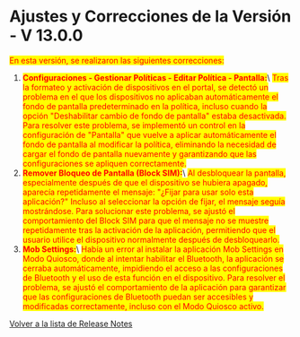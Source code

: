 # Ajustes y Correcciones de la Versión - V 13.0.0

<mark style="color:red;">En esta versión, se realizaron las siguientes correcciones:</mark>

1. <mark style="color:red;">**Configuraciones - Gestionar Políticas - Editar Política - Pantalla:**</mark>\ <mark style="color:red;">Tras la formateo y activación de dispositivos en el portal, se detectó un problema en el que los dispositivos no aplicaban automáticamente el fondo de pantalla predeterminado en la política, incluso cuando la opción "Deshabilitar cambio de fondo de pantalla" estaba desactivada. Para resolver este problema, se implementó un control en la configuración de "Pantalla" que vuelve a aplicar automáticamente el fondo de pantalla al modificar la política, eliminando la necesidad de cargar el fondo de pantalla nuevamente y garantizando que las configuraciones se apliquen correctamente.</mark>
2. <mark style="color:red;">**Remover Bloqueo de Pantalla (Block SIM):**</mark>\ <mark style="color:red;">Al desbloquear la pantalla, especialmente después de que el dispositivo se hubiera apagado, aparecía repetidamente el mensaje: "¿Fijar para usar solo esta aplicación?" Incluso al seleccionar la opción de fijar, el mensaje seguía mostrándose. Para solucionar este problema, se ajustó el comportamiento del Block SIM para que el mensaje no se muestre repetidamente tras la activación de la aplicación, permitiendo que el usuario utilice el dispositivo normalmente después de desbloquearlo.</mark>
3. <mark style="color:red;">**Mob Settings:**</mark>\ <mark style="color:red;">Había un error al instalar la aplicación Mob Settings en Modo Quiosco, donde al intentar habilitar el Bluetooth, la aplicación se cerraba automáticamente, impidiendo el acceso a las configuraciones de Bluetooth y el uso de esta función en el dispositivo. Para resolver el problema, se ajustó el comportamiento de la aplicación para garantizar que las configuraciones de Bluetooth puedan ser accesibles y modificadas correctamente, incluso con el Modo Quiosco activo.</mark>

[Volver a la lista de Release Notes](./)
